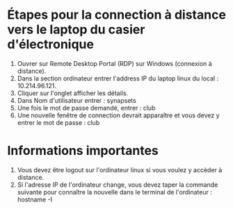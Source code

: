# Étapes pour la connection à distance vers le laptop du casier d'électronique

1. Ouvrer sur Remote Desktop Portal (RDP) sur Windows (connexion à distance).
2. Dans la section ordinateur entrer l'address IP du laptop linux du local : 10.214.96.121.
3. Cliquer sur l'onglet afficher les détails.
4. Dans Nom d'utilisateur entrer : synapsets
5. Une fois le mot de passe demandé, entrer : club
6. Une nouvelle fenêtre de connection devrait apparaître et vous devez y entrer le mot de passe : club 

# Informations importantes

1. Vous devez être logout sur l'ordinateur linux si vous voulez y accèder à distance.
2. Si l'adresse IP de l'ordinateur change, vous devez taper la commande suivante pour connaître la nouvelle dans le 
terminal de l'ordinateur : hostname -I